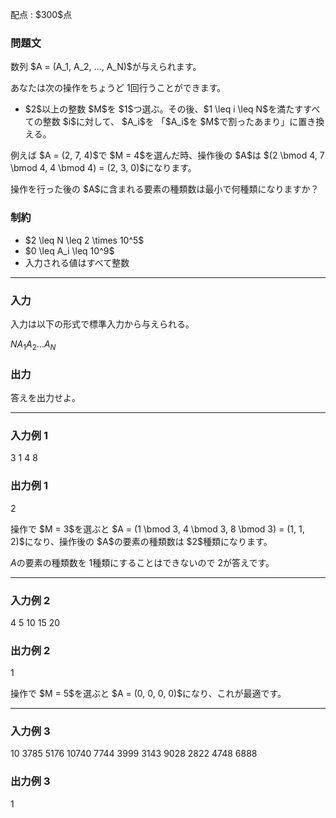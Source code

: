 
<div>

<span>

<span>

<p>
配点 : $300$点
</p>

<div>

<section>

### **問題文**

<p>
数列 $A = (A_1, A_2, ..., A_N)$が与えられます。

あなたは次の操作をちょうど $1$回行うことができます。
</p>

<ul>

<li>
$2$以上の整数 $M$を $1$つ選ぶ。その後、$1 \leq i \leq N$を満たすすべての整数 $i$に対して、 $A_i$を 「$A_i$を $M$で割ったあまり」に置き換える。
</li>

</ul>

<p>
例えば $A = (2, 7, 4)$で $M = 4$を選んだ時、操作後の $A$は $(2 \bmod 4, 7 \bmod 4, 4 \bmod 4) = (2, 3, 0)$になります。 
</p>

<p>
操作を行った後の $A$に含まれる要素の種類数は最小で何種類になりますか？
</p>

</section>

</div>

<div>

<section>

### **制約**

<ul>

<li>
$2 \leq N \leq 2 \times 10^5$
</li>

<li>
$0 \leq A_i \leq 10^9$
</li>

<li>
入力される値はすべて整数
</li>

</ul>

</section>

</div>

---

<div>

<div>

<section>

### **入力**

<p>
入力は以下の形式で標準入力から与えられる。
</p>

<div>

$N$$A_1$$A_2$$\dots$$A_N$
</div>

</section>

</div>

<div>

<section>

### **出力**

<p>
答えを出力せよ。
</p>

</section>

</div>

</div>

---

<div>

<section>

### **入力例 1**

<div>

3
1 4 8

</div>

</section>

</div>

<div>

<section>

### **出力例 1**

<div>

2

</div>

<p>
操作で $M = 3$を選ぶと $A = (1 \bmod 3, 4 \bmod 3, 8 \bmod 3) = (1, 1, 2)$になり、操作後の $A$の要素の種類数は $2$種類になります。

$A$の要素の種類数を $1$種類にすることはできないので $2$が答えです。
</p>

</section>

</div>

---

<div>

<section>

### **入力例 2**

<div>

4
5 10 15 20

</div>

</section>

</div>

<div>

<section>

### **出力例 2**

<div>

1

</div>

<p>
操作で $M = 5$を選ぶと $A = (0, 0, 0, 0)$になり、これが最適です。
</p>

</section>

</div>

---

<div>

<section>

### **入力例 3**

<div>

10
3785 5176 10740 7744 3999 3143 9028 2822 4748 6888

</div>

</section>

</div>

<div>

<section>

### **出力例 3**

<div>

1

</div>

</section>

</div>

</span>

</span>

</div>
